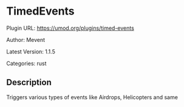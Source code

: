# TimedEvents

Plugin URL: https://umod.org/plugins/timed-events

Author: Mevent

Latest Version: 1.1.5

Categories: rust

## Description

Triggers various types of events like Airdrops, Helicopters and same

